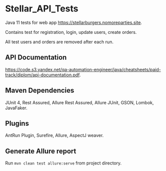 # Stellar_API_Tests

Java 11 tests for web app https://stellarburgers.nomoreparties.site.

Contains test for registration, login, update users, create orders.

All test users and orders are removed after each run.

## API Documentation
https://code.s3.yandex.net/qa-automation-engineer/java/cheatsheets/paid-track/diplom/api-documentation.pdf.

## Maven Dependencies
JUnit 4, Rest Assured, Allure Rest Assured, Allure JUnit, GSON, Lombok, JavaFaker.

## Plugins
AntRun Plugin, Surefire, Allure, AspectJ weaver.

## Generate Allure report
Run `mvn clean test allure:serve` from project directory.
